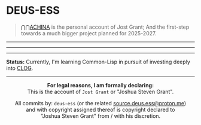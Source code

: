 # DEUS-ESS
> [⋂⋂ACHINA](https://nnachina-org.github.io) is the personal account of Jost Grant; And the first-step towards a much bigger project planned for 2025-2027.

--- 

---

---

**Status:** Currently, I'm learning Common-Lisp in pursuit of investing deeply into [CLOG](https://github.com/rabbibotton/clog). 

---

<div align="center">

**For legal reasons, I am formally declaring:**  
This is the account of `Jost Grant` or "Joshua Steven Grant". <br>  


All commits by: `deus-ess` (or the related source.deus.ess@proton.me)<br>
and with copyright assigned thereof is copyright declared to<br>
"Joshua Steven Grant" from / with his discretion.

</div>

